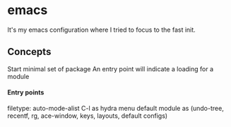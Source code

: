 # emacs

It's my emacs configuration where I tried to focus to the fast init.

## Concepts
Start minimal set of package
An entry point will indicate a loading for a module

#### Entry points
filetype: auto-mode-alist
C-l as hydra menu
default module as (undo-tree, recentf, rg, ace-window, keys, layouts, default configs)
